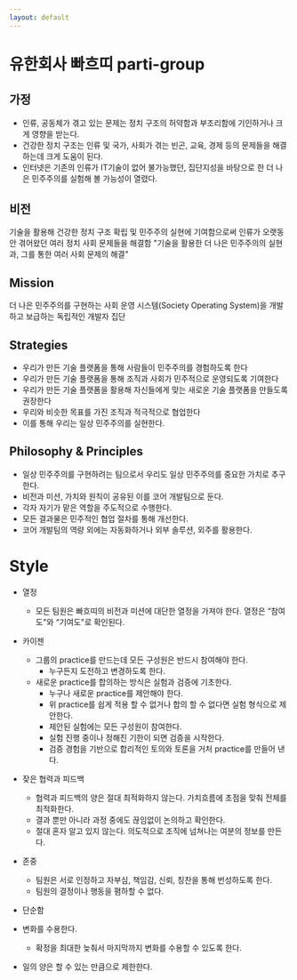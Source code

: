 ```yaml
---
layout: default
---
```


# 유한회사 빠흐띠 parti-group

## 가정

* 인류, 공동체가 겪고 있는 문제는 정치 구조의 허약함과 부조리함에 기인하거나 크게 영향을 받는다.
* 건강한 정치 구조는 인류 및 국가, 사회가 겪는 빈곤, 교육, 경제 등의 문제들을 해결하는데 크게 도움이 된다.
* 인터넷은 기존의 인류가 IT기술이 없어 불가능했던, 집단지성을 바탕으로 한 더 나은 민주주의를 실험해 볼 가능성이 열렸다.

## 비전

기술을 활용해 건강한 정치 구조 확립 및 민주주의 실현에 기여함으로써 인류가 오랫동안 겪어왔던 여러 정치 사회 문제들을 해결함 "기술을 활용한 더 나은 민주주의의 실현과, 그를 통한 여러 사회 문제의 해결"

## Mission

더 나은 민주주의를 구현하는 사회 운영 시스템(Society Operating System)을 개발하고 보급하는 독립적인 개발자 집단

## Strategies

* 우리가 만든 기술 플랫폼을 통해 사람들이 민주주의를 경험하도록 한다
* 우리가 만든 기술 플랫폼을 통해 조직과 사회가 민주적으로 운영되도록 기여한다
* 우리가 만든 기술 플랫폼을 활용해 자신들에게 맞는 새로운 기술 플랫폼을 만들도록 권장한다
* 우리와 비슷한 목표를 가진 조직과 적극적으로 협업한다
* 이를 통해 우리는 일상 민주주의를 실현한다.

## Philosophy & Principles

* 일상 민주주의를 구현하려는 팀으로서 우리도 일상 민주주의를 중요한 가치로 추구한다.
* 비전과 미션, 가치와 원칙이 공유된 이를 코어 개발팀으로 둔다.
* 각자 자기가 맡은 역할을 주도적으로 수행한다.
* 모든 결과물은 민주적인 협업 절차를 통해 개선한다.
* 코어 개발팀의 역량 외에는 자동화하거나 외부 솔루션, 외주를 활용한다.


# Style

* 열정
  * 모든 팀원은 빠흐띠의 비전과 미션에 대단한 열정을 가져야 한다. 열정은 “참여도"와 “기여도"로 확인된다.

* 카이젠
  * 그룹의 practice를 만드는데 모든 구성원은 반드시 참여해야 한다.
    * 누구든지 도전하고 변경하도록 한다.
  * 새로운 practice를 합의하는 방식은 실험과 검증에 기초한다.
    * 누구나 새로운 practice를 제안해야 한다.
    * 위 practice를 쉽게 적용 할 수 없거나 합의 할 수 없다면 실험 형식으로 제안한다.
    * 제안된 실험에는 모든 구성원이 참여한다.
    * 실험 진행 중이나 정해진 기한이 되면 검증을 시작한다.
    * 검증 경험을 기반으로 합리적인 토의와 토론을 거처 practice를 만들어 낸다.
* 잦은 협력과 피드백
  * 협력과 피드백의 양은 절대 최적화하지 않는다. 가치흐름에 초점을 맞춰 전체를 최적화한다.
  * 결과 뿐만 아니라 과정 중에도 끊임없이 논의하고 확인한다.
  * 절대 혼자 알고 있지 않는다. 의도적으로 조직에 넘쳐나는 여분의 정보를 만든다.
* 존중
  * 팀원은 서로 인정하고 자부심, 책임감, 신뢰, 칭찬을 통해 번성하도록 한다.
  * 팀원의 결정이나 행동을 폄하할 수 없다.
* 단순함
* 변화를 수용한다.
  * 확정을 최대한 늦춰서 마지막까지 변화를 수용할 수 있도록 한다.
* 일의 양은 할 수 있는 만큼으로 제한한다.
